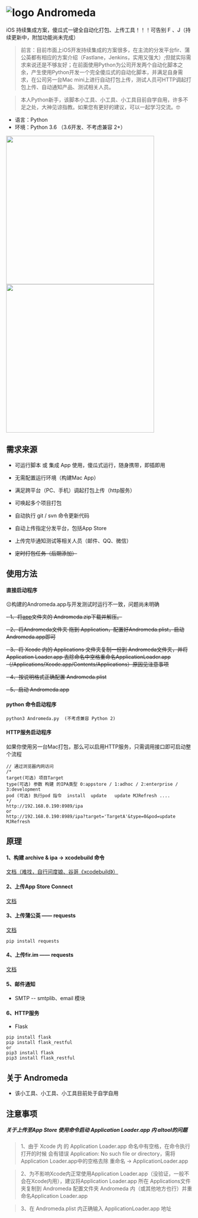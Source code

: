 # ![logo](https://github.com/liucaide/Andromeda/blob/master/imags/Andromeda.png)  Andromeda

iOS 持续集成方案，傻瓜式一键全自动化打包、上传工具！！！可告别 F 、J（持续更新中，附加功能尚未完成）

> 前言：目前市面上iOS开发持续集成的方案很多，在主流的分发平台fir、蒲公英都有相应的方案介绍（Fastlane，Jenkins，实用又强大）;但就实际需求来说还是不够友好；在前面使用Python为公司开发两个自动化脚本之余，产生使用Python开发一个完全傻瓜式的自动化脚本，并满足自身需求，在公司另一台Mac mini上进行自动打包上传，测试人员可HTTP调起打包上传、自动通知产品、测试相关人员。

> 本人Python新手，该脚本小工具、小工具、小工具目前自学自用，许多不足之处，大神见谅指教。如果您有更好的建议，可以一起学习交流。🤓

- 语言：Python
- 环境：Python 3.6 （3.6开发、不考虑兼容 2+）

<img src="https://github.com/liucaide/Andromeda/blob/master/imags/process%402x.png" width="400" align=left />
<img src="https://github.com/liucaide/Andromeda/blob/master/imags/plist%402x.png" width="400" align=center />

## 需求来源
- 可运行脚本 或 集成 App 使用，傻瓜式运行，随身携带，即插即用

- 无需配置运行环境（构建Mac App）

- 满足跨平台（PC、手机）调起打包上传（http服务）

- 可唤起多个项目打包

- 自动执行 git / svn 命令更新代码

- 自动上传指定分发平台，包括App Store

- 上传完毕通知测试等相关人员（邮件、QQ、微信）

- ~~定时打包任务（后期添加）~~

## 使用方法
#### 直接启动程序

☹️构建的Andromeda.app与开发测试时运行不一致，问题尚未明确

~~- 1、将[app]()文件夹的 Andromeda.zip下载并解压。~~

~~- 2、将Andromeda文件夹 拖到 Application，配置好Andromeda.plist，启动Andromeda.app即可~~

~~- 3、将 Xcode 内的 Applications 文件夹复制一份到 Andromeda文件夹，并将 Application Loader.app 去除命名中空格重命名ApplicationLoader.app （/Applications/Xcode.app/Contents/Applications）原因见注意事项~~

~~- 4、按说明格式正确配置 Andromeda.plist~~

~~- 5、启动 Andromeda.app~~

#### python 命令启动程序
```
python3 Andromeda.py  (不考虑兼容 Python 2)
```
#### HTTP服务启动程序
如果你使用另一台Mac打包，那么可以启用HTTP服务，只需调用接口即可启动整个流程
```
// 通过浏览器内网访问
/*
target(可选) 项目Target
type(可选) 参数 构建 的IPA类型 0:appstore / 1:adhoc / 2:enterprise / 3:development
pod (可选) 执行pod 指令  install  update   update MJRefresh ....
*/
http://192.168.0.190:8989/ipa
or
http://192.168.0.190:8989/ipa?target='TargetA'&type=0&pod=update MJRefresh
```
## 原理
#### 1、构建 archive & ipa -> xcodebuild 命令
[文档（难找，自行问度娘、谷哥《xcodebuild》）](https://developer.apple.com/library/archive/technotes/tn2339/_index.html)
#### 2、上传App Store Connect
[文档](https://help.apple.com/itc/apploader/#/apdATD1E53-D1E1A1303-D1E53A1126)
#### 3、上传蒲公英 —— requests
[文档](https://www.pgyer.com/doc/api#uploadApp)
```
pip install requests
```
#### 4、上传fir.im —— requests
[文档](https://fir.im/docs/publish)
#### 5、邮件通知
- SMTP -- smtplib、email 模块
#### 6、HTTP服务
- Flask
```
pip install flask
pip install flask_restful
or
pip3 install flask
pip3 install flask_restful
```
## 关于 Andromeda
- 该小工具、小工具、小工具目前处于自学自用

## 注意事项
##### 关于上传至App Store 使用命令启动 Application Loader.app 内 altool的问题
> 1、由于 Xcode 内 的 Application Loader.app 命名中有空格，在命令执行打开的时候
会有错误 Application: No such file or directory，需将Application Loader.app中的空格去除 重命名 -> ApplicationLoader.app

> 2、为不影响Xcode内正常使用Application Loader.app（没验证，一般不会在Xcode内用），建议将Application Loader.app 所在 Applications文件夹复制到 Andromeda 配置文件夹 Andromeda 内（或其他地方也行）并重命名Application Loader.app

> 3、在 Andromeda.plist 内正确输入 ApplicationLoader.app 地址

